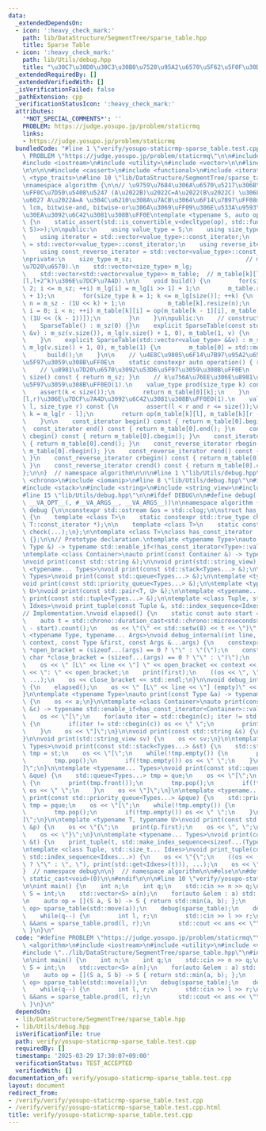 ```yaml
---
data:
  _extendedDependsOn:
  - icon: ':heavy_check_mark:'
    path: lib/DataStructure/SegmentTree/sparse_table.hpp
    title: Sparse Table
  - icon: ':heavy_check_mark:'
    path: lib/Utils/debug.hpp
    title: "\u30C7\u30D0\u30C3\u30B0\u7528\u95A2\u6570\u5F62\u5F0F\u30DE\u30AF\u30ED"
  _extendedRequiredBy: []
  _extendedVerifiedWith: []
  _isVerificationFailed: false
  _pathExtension: cpp
  _verificationStatusIcon: ':heavy_check_mark:'
  attributes:
    '*NOT_SPECIAL_COMMENTS*': ''
    PROBLEM: https://judge.yosupo.jp/problem/staticrmq
    links:
    - https://judge.yosupo.jp/problem/staticrmq
  bundledCode: "#line 1 \"verify/yosupo-staticrmp-sparse_table.test.cpp\"\n#define\
    \ PROBLEM \"https://judge.yosupo.jp/problem/staticrmq\"\n\n#include <algorithm>\n\
    #include <iostream>\n#include <utility>\n#include <vector>\n\n#line 1 \"lib/DataStructure/SegmentTree/sparse_table.hpp\"\
    \n\n\n\n#include <cassert>\n#include <functional>\n#include <iterator>\n#include\
    \ <type_traits>\n#line 10 \"lib/DataStructure/SegmentTree/sparse_table.hpp\"\n\
    \nnamespace algorithm {\n\n// \u9759\u7684\u306A\u6570\u5217\u306B\u5BFE\u3057\
    \uFF0C\u7D50\u5408\u5247 (A\u2022B)\u2022C=A\u2022(B\u2022C) \u3068\u51AA\u7B49\
    \u6027 A\u2022A=A \u304C\u6210\u308A\u7ACB\u3064\u6F14\u7B97\uFF08min, max, gcd,\
    \ lcm, bitwise-and, bitwise-or\u306A\u3069\uFF09\u306E\u533A\u9593\u30AF\u30A8\
    \u30EA\u3092\u6C42\u3081\u308B\uFF0E\ntemplate <typename S, auto op>\nclass SparseTable\
    \ {\n    static_assert(std::is_convertible_v<decltype(op), std::function<S(S,\
    \ S)>>);\n\npublic:\n    using value_type = S;\n    using size_type = std::size_t;\n\
    \    using iterator = std::vector<value_type>::const_iterator;\n    using const_iterator\
    \ = std::vector<value_type>::const_iterator;\n    using reverse_iterator = std::vector<value_type>::const_reverse_iterator;\n\
    \    using const_reverse_iterator = std::vector<value_type>::const_reverse_iterator;\n\
    \nprivate:\n    size_type m_sz;                                // m_sz:=(\u8981\
    \u7D20\u6570).\n    std::vector<size_type> m_lg;                   // m_lg[x]:=floor(log2(x)).\n\
    \    std::vector<std::vector<value_type>> m_table;  // m_table[k][l]:=(\u533A\u9593\
    [l,l+2^k)\u306E\u7DCF\u7A4D).\n\n    void build() {\n        for(size_type i =\
    \ 2; i <= m_sz; ++i) m_lg[i] = m_lg[i >> 1] + 1;\n        m_table.resize(m_lg[m_sz]\
    \ + 1);\n        for(size_type k = 1; k <= m_lg[size()]; ++k) {\n            size_type\
    \ n = m_sz - (1U << k) + 1;\n            m_table[k].resize(n);\n            for(size_type\
    \ i = 0; i < n; ++i) m_table[k][i] = op(m_table[k - 1][i], m_table[k - 1][i +\
    \ (1U << (k - 1))]);\n        }\n    }\n\npublic:\n    // constructor. O(N*logN).\n\
    \    SparseTable() : m_sz(0) {}\n    explicit SparseTable(const std::vector<value_type>\
    \ &v) : m_sz(v.size()), m_lg(v.size() + 1, 0), m_table(1, v) {\n        build();\n\
    \    }\n    explicit SparseTable(std::vector<value_type> &&v) : m_sz(v.size()),\
    \ m_lg(v.size() + 1, 0), m_table(1) {\n        m_table[0] = std::move(v);\n  \
    \      build();\n    }\n\n    // \u4E8C\u9805\u6F14\u7B97\u95A2\u6570\u3092\u53D6\
    \u5F97\u3059\u308B\uFF0E\n    static constexpr auto operation() { return op; }\n\
    \    // \u8981\u7D20\u6570\u3092\u53D6\u5F97\u3059\u308B\uFF0E\n    size_type\
    \ size() const { return m_sz; }\n    // k\u756A\u76EE\u306E\u8981\u7D20\u3092\u53D6\
    \u5F97\u3059\u308B\uFF0EO(1).\n    value_type prod(size_type k) const {\n    \
    \    assert(k < size());\n        return m_table[0][k];\n    }\n    // \u533A\u9593\
    [l,r)\u306E\u7DCF\u7A4D\u3092\u6C42\u3081\u308B\uFF0EO(1).\n    value_type prod(size_type\
    \ l, size_type r) const {\n        assert(l < r and r <= size());\n        size_type\
    \ k = m_lg[r - l];\n        return op(m_table[k][l], m_table[k][r - (1U << k)]);\n\
    \    }\n\n    const_iterator begin() const { return m_table[0].begin(); }\n  \
    \  const_iterator end() const { return m_table[0].end(); }\n    const_iterator\
    \ cbegin() const { return m_table[0].cbegin(); }\n    const_iterator cend() const\
    \ { return m_table[0].cend(); }\n    const_reverse_iterator rbegin() const { return\
    \ m_table[0].rbegin(); }\n    const_reverse_iterator rend() const { return m_table[0].rend();\
    \ }\n    const_reverse_iterator crbegin() const { return m_table[0].crbegin();\
    \ }\n    const_reverse_iterator crend() const { return m_table[0].crend(); }\n\
    };\n\n}  // namespace algorithm\n\n\n#line 1 \"lib/Utils/debug.hpp\"\n\n\n\n#include\
    \ <chrono>\n#include <iomanip>\n#line 8 \"lib/Utils/debug.hpp\"\n#include <queue>\n\
    #include <stack>\n#include <string>\n#include <string_view>\n#include <tuple>\n\
    #line 15 \"lib/Utils/debug.hpp\"\n\n#ifdef DEBUG\n\n#define debug(...) algorithm::debug::debug_internal(__LINE__\
    \ __VA_OPT__(, #__VA_ARGS__, __VA_ARGS__))\n\nnamespace algorithm {\n\nnamespace\
    \ debug {\n\nconstexpr std::ostream &os = std::clog;\n\nstruct has_const_iterator_impl\
    \ {\n    template <class T>\n    static constexpr std::true_type check(typename\
    \ T::const_iterator *);\n\n    template <class T>\n    static constexpr std::false_type\
    \ check(...);\n};\n\ntemplate <class T>\nclass has_const_iterator : public decltype(has_const_iterator_impl::check<T>(nullptr))\
    \ {};\n\n// Prototype declaration.\ntemplate <typename Type>\nauto print(const\
    \ Type &) -> typename std::enable_if<!has_const_iterator<Type>::value>::type;\n\
    \ntemplate <class Container>\nauto print(const Container &) -> typename std::enable_if<has_const_iterator<Container>::value>::type;\n\
    \nvoid print(const std::string &);\n\nvoid print(std::string_view);\n\ntemplate\
    \ <typename... Types>\nvoid print(const std::stack<Types...> &);\n\ntemplate <typename...\
    \ Types>\nvoid print(const std::queue<Types...> &);\n\ntemplate <typename... Types>\n\
    void print(const std::priority_queue<Types...> &);\n\ntemplate <typename T, typename\
    \ U>\nvoid print(const std::pair<T, U> &);\n\ntemplate <typename... Types>\nvoid\
    \ print(const std::tuple<Types...> &);\n\ntemplate <class Tuple, std::size_t...\
    \ Idxes>\nvoid print_tuple(const Tuple &, std::index_sequence<Idxes...>);\n\n\
    // Implementation.\nvoid elapsed() {\n    static const auto start = std::chrono::system_clock::now();\n\
    \    auto t = std::chrono::duration_cast<std::chrono::microseconds>(std::chrono::system_clock::now()\
    \ - start).count();\n    os << \"(\" << std::setw(8) << t << \")\";\n}\n\ntemplate\
    \ <typename Type, typename... Args>\nvoid debug_internal(int line, std::string_view\
    \ context, const Type &first, const Args &...args) {\n    constexpr const char\
    \ *open_bracket = (sizeof...(args) == 0 ? \"\" : \"(\");\n    constexpr const\
    \ char *close_bracket = (sizeof...(args) == 0 ? \"\" : \")\");\n    elapsed();\n\
    \    os << \" [L\" << line << \"] \" << open_bracket << context << close_bracket\
    \ << \": \" << open_bracket;\n    print(first);\n    ((os << \", \", print(args)),\
    \ ...);\n    os << close_bracket << std::endl;\n}\n\nvoid debug_internal(int line)\
    \ {\n    elapsed();\n    os << \" [L\" << line << \"] (empty)\" << std::endl;\n\
    }\n\ntemplate <typename Type>\nauto print(const Type &a) -> typename std::enable_if<!has_const_iterator<Type>::value>::type\
    \ {\n    os << a;\n}\n\ntemplate <class Container>\nauto print(const Container\
    \ &c) -> typename std::enable_if<has_const_iterator<Container>::value>::type {\n\
    \    os << \"[\";\n    for(auto iter = std::cbegin(c); iter != std::cend(c); ++iter)\
    \ {\n        if(iter != std::cbegin(c)) os << \" \";\n        print(*iter);\n\
    \    }\n    os << \"]\";\n}\n\nvoid print(const std::string &s) {\n    os << s;\n\
    }\n\nvoid print(std::string_view sv) {\n    os << sv;\n}\n\ntemplate <typename...\
    \ Types>\nvoid print(const std::stack<Types...> &st) {\n    std::stack<Types...>\
    \ tmp = st;\n    os << \"[\";\n    while(!tmp.empty()) {\n        print(tmp.top());\n\
    \        tmp.pop();\n        if(!tmp.empty()) os << \" \";\n    }\n    os << \"\
    ]\";\n}\n\ntemplate <typename... Types>\nvoid print(const std::queue<Types...>\
    \ &que) {\n    std::queue<Types...> tmp = que;\n    os << \"[\";\n    while(!tmp.empty())\
    \ {\n        print(tmp.front());\n        tmp.pop();\n        if(!tmp.empty())\
    \ os << \" \";\n    }\n    os << \"]\";\n}\n\ntemplate <typename... Types>\nvoid\
    \ print(const std::priority_queue<Types...> &pque) {\n    std::priority_queue<Types...>\
    \ tmp = pque;\n    os << \"[\";\n    while(!tmp.empty()) {\n        print(tmp.top());\n\
    \        tmp.pop();\n        if(!tmp.empty()) os << \" \";\n    }\n    os << \"\
    ]\";\n}\n\ntemplate <typename T, typename U>\nvoid print(const std::pair<T, U>\
    \ &p) {\n    os << \"{\";\n    print(p.first);\n    os << \", \";\n    print(p.second);\n\
    \    os << \"}\";\n}\n\ntemplate <typename... Types>\nvoid print(const std::tuple<Types...>\
    \ &t) {\n    print_tuple(t, std::make_index_sequence<sizeof...(Types)>());\n}\n\
    \ntemplate <class Tuple, std::size_t... Idxes>\nvoid print_tuple(const Tuple &t,\
    \ std::index_sequence<Idxes...>) {\n    os << \"{\";\n    ((os << (Idxes == 0\
    \ ? \"\" : \", \"), print(std::get<Idxes>(t))), ...);\n    os << \"}\";\n}\n\n\
    }  // namespace debug\n\n}  // namespace algorithm\n\n#else\n\n#define debug(...)\
    \ static_cast<void>(0)\n\n#endif\n\n\n#line 10 \"verify/yosupo-staticrmp-sparse_table.test.cpp\"\
    \n\nint main() {\n    int n;\n    int q;\n    std::cin >> n >> q;\n\n    using\
    \ S = int;\n    std::vector<S> a(n);\n    for(auto &elem : a) std::cin >> elem;\n\
    \n    auto op = [](S a, S b) -> S { return std::min(a, b); };\n    algorithm::SparseTable<S,\
    \ op> sparse_table(std::move(a));\n    debug(sparse_table);\n    debug(a);\n\n\
    \    while(q--) {\n        int l, r;\n        std::cin >> l >> r;\n\n        auto\
    \ &&ans = sparse_table.prod(l, r);\n        std::cout << ans << \"\\n\";\n   \
    \ }\n}\n"
  code: "#define PROBLEM \"https://judge.yosupo.jp/problem/staticrmq\"\n\n#include\
    \ <algorithm>\n#include <iostream>\n#include <utility>\n#include <vector>\n\n\
    #include \"../lib/DataStructure/SegmentTree/sparse_table.hpp\"\n#include \"../lib/Utils/debug.hpp\"\
    \n\nint main() {\n    int n;\n    int q;\n    std::cin >> n >> q;\n\n    using\
    \ S = int;\n    std::vector<S> a(n);\n    for(auto &elem : a) std::cin >> elem;\n\
    \n    auto op = [](S a, S b) -> S { return std::min(a, b); };\n    algorithm::SparseTable<S,\
    \ op> sparse_table(std::move(a));\n    debug(sparse_table);\n    debug(a);\n\n\
    \    while(q--) {\n        int l, r;\n        std::cin >> l >> r;\n\n        auto\
    \ &&ans = sparse_table.prod(l, r);\n        std::cout << ans << \"\\n\";\n   \
    \ }\n}\n"
  dependsOn:
  - lib/DataStructure/SegmentTree/sparse_table.hpp
  - lib/Utils/debug.hpp
  isVerificationFile: true
  path: verify/yosupo-staticrmp-sparse_table.test.cpp
  requiredBy: []
  timestamp: '2025-03-29 17:30:07+09:00'
  verificationStatus: TEST_ACCEPTED
  verifiedWith: []
documentation_of: verify/yosupo-staticrmp-sparse_table.test.cpp
layout: document
redirect_from:
- /verify/verify/yosupo-staticrmp-sparse_table.test.cpp
- /verify/verify/yosupo-staticrmp-sparse_table.test.cpp.html
title: verify/yosupo-staticrmp-sparse_table.test.cpp
---
```


